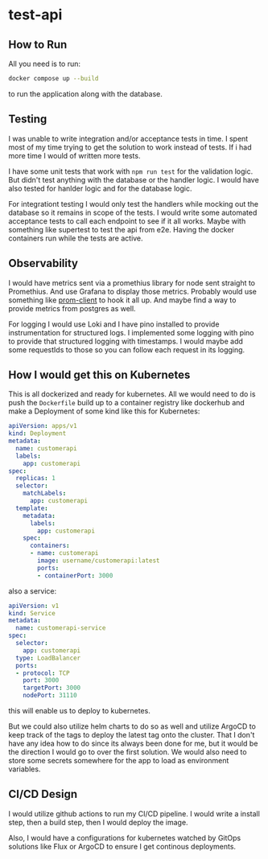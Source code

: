 # test-api

## How to Run

All you need is to run:

```bash
docker compose up --build
```

to run the application along with the database.

## Testing

I was unable to write integration and/or acceptance tests in time. I spent most of my time trying to get the solution to work instead of tests. If i had more time I would of written more tests.

I have some unit tests that work with `npm run test` for the validation logic. But didn't test anything with the database or the handler logic. I would have also tested for hanlder logic and for the database logic.

For integrationt testing I would only test the handlers while mocking out the database so it remains in scope of the tests. I would write some automated acceptance tests to call each endpoint to see if it all works. Maybe with something like supertest to test the api from e2e. Having the docker containers run while the tests are active.

## Observability

I would have metrics sent via a promethius library for node sent straight to Promethius. And use Grafana to display those metrics. Probably would use something like [prom-client](https://github.com/siimon/prom-client) to hook it all up. And maybe find a way to provide metrics from postgres as well.

For logging I would use Loki and I have pino installed to provide instrumentation for structured logs. I implemented some logging with pino to provide that structured logging with timestamps. I would maybe add some requestIds to those so you can follow each request in its logging.

## How I would get this on Kubernetes

This is all dockerized and ready for kubernetes. All we would need to do is push the `Dockerfile` build up to a container registry like dockerhub and make a Deployment of some kind like this for Kubernetes:

```yaml
apiVersion: apps/v1
kind: Deployment
metadata:
  name: customerapi
  labels:
    app: customerapi
spec:
  replicas: 1
  selector:
    matchLabels:
      app: customerapi
  template:
    metadata:
      labels:
        app: customerapi
    spec:
      containers:
      - name: customerapi
        image: username/customerapi:latest
        ports:
        - containerPort: 3000
```

also a service:

```yaml
apiVersion: v1
kind: Service
metadata:
  name: customerapi-service
spec:
  selector:
    app: customerapi
  type: LoadBalancer
  ports:
  - protocol: TCP
    port: 3000
    targetPort: 3000
    nodePort: 31110
```

this will enable us to deploy to kubernetes.

But we could also utilize helm charts to do so as well and utilize ArgoCD to keep track of the tags to deploy the latest tag onto the cluster. That I don't have any idea how to do since its always been done for me, but it would be the direction I would go to over the first solution. We would also need to store some secrets somewhere for the app to load as environment variables.

## CI/CD Design

I would utilize github actions to run my CI/CD pipeline. I would write a install step, then a build step, then I would deploy the image.

Also, I would have a configurations for kubernetes watched by GitOps solutions like Flux or ArgoCD to ensure I get continous deployments.
